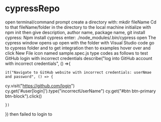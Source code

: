 # cypressRepo
open terminal/command prompt
create a directory with: mkdir fileName
Cd to that fileName/folder in the directory to the local machine
initialize with npm init
then give description, author name, package name, git
install cypress: Npm install cypress
enter: ./node_modules/.bin/cypress open
The cypress window opens up
open with the folder with Visual Studio code
go to cypress folder and to get integration
then to examples
hover over and click New File icon
named sample.spec.js
type codes as follows to test GitHub login with incorrect credentials
describe("log into GitHub account with incorrect credentials", () =>{

    it("Navigate to GitHub website with incorrect credentials: userNmae and password", () => {

cy.visit("https://github.com/login")
cy.get('#user\[login\]').type("incorrectUserName")
cy.get("#btn btn-primary btn-block").click()

    })
})
then failed to login to
